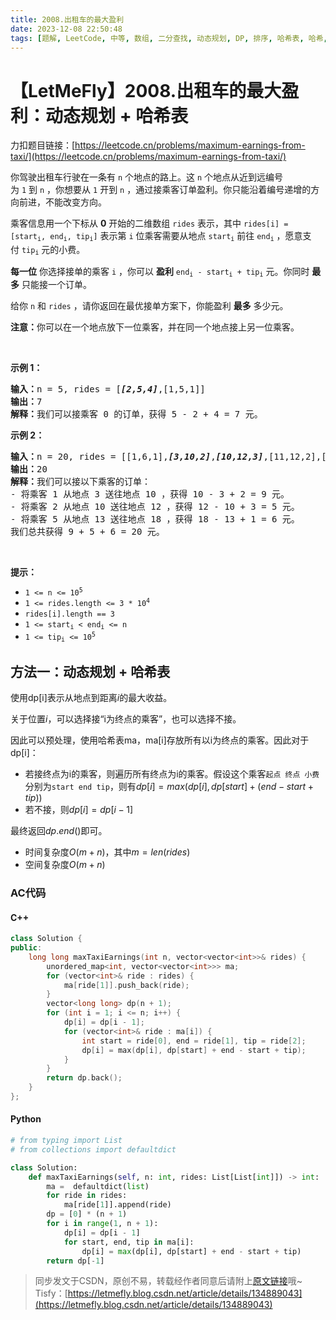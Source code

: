 ```yaml
---
title: 2008.出租车的最大盈利
date: 2023-12-08 22:50:48
tags: [题解, LeetCode, 中等, 数组, 二分查找, 动态规划, DP, 排序, 哈希表, 哈希, map]
---
```


# 【LetMeFly】2008.出租车的最大盈利：动态规划 + 哈希表

力扣题目链接：[https://leetcode.cn/problems/maximum-earnings-from-taxi/](https://leetcode.cn/problems/maximum-earnings-from-taxi/)

<p>你驾驶出租车行驶在一条有 <code>n</code>&nbsp;个地点的路上。这 <code>n</code>&nbsp;个地点从近到远编号为&nbsp;<code>1</code>&nbsp;到&nbsp;<code>n</code>&nbsp;，你想要从 <code>1</code>&nbsp;开到 <code>n</code>&nbsp;，通过接乘客订单盈利。你只能沿着编号递增的方向前进，不能改变方向。</p>

<p>乘客信息用一个下标从 <strong>0</strong>&nbsp;开始的二维数组&nbsp;<code>rides</code>&nbsp;表示，其中&nbsp;<code>rides[i] = [start<sub>i</sub>, end<sub>i</sub>, tip<sub>i</sub>]</code>&nbsp;表示第&nbsp;<code>i</code>&nbsp;位乘客需要从地点&nbsp;<code>start<sub>i</sub></code>&nbsp;前往&nbsp;<code>end<sub>i</sub></code>&nbsp;，愿意支付&nbsp;<code>tip<sub>i</sub></code>&nbsp;元的小费。</p>

<p><strong>每一位</strong> 你选择接单的乘客&nbsp;<code>i</code>&nbsp;，你可以 <strong>盈利</strong>&nbsp;<code>end<sub>i</sub> - start<sub>i</sub> + tip<sub>i</sub></code>&nbsp;元。你同时&nbsp;<strong>最多</strong>&nbsp;只能接一个订单。</p>

<p>给你 <code>n</code>&nbsp;和 <code>rides</code>&nbsp;，请你返回在最优接单方案下，你能盈利&nbsp;<strong>最多</strong>&nbsp;多少元。</p>

<p><strong>注意：</strong>你可以在一个地点放下一位乘客，并在同一个地点接上另一位乘客。</p>

<p>&nbsp;</p>

<p><strong>示例 1：</strong></p>

<pre><b>输入：</b>n = 5, rides = [<em><strong>[2,5,4]</strong></em>,[1,5,1]]
<b>输出：</b>7
<b>解释：</b>我们可以接乘客 0 的订单，获得 5 - 2 + 4 = 7 元。
</pre>

<p><strong>示例 2：</strong></p>

<pre><b>输入：</b>n = 20, rides = [[1,6,1],<strong><em>[3,10,2]</em></strong>,<em><strong>[10,12,3]</strong></em>,[11,12,2],[12,15,2],<strong><em>[13,18,1]</em></strong>]
<b>输出：</b>20
<b>解释：</b>我们可以接以下乘客的订单：
- 将乘客 1 从地点 3 送往地点 10 ，获得 10 - 3 + 2 = 9 元。
- 将乘客 2 从地点 10 送往地点 12 ，获得 12 - 10 + 3 = 5 元。
- 将乘客 5 从地点 13 送往地点 18 ，获得 18 - 13 + 1 = 6 元。
我们总共获得 9 + 5 + 6 = 20 元。</pre>

<p>&nbsp;</p>

<p><strong>提示：</strong></p>

<ul>
	<li><code>1 &lt;= n &lt;= 10<sup>5</sup></code></li>
	<li><code>1 &lt;= rides.length &lt;= 3 * 10<sup>4</sup></code></li>
	<li><code>rides[i].length == 3</code></li>
	<li><code>1 &lt;= start<sub>i</sub> &lt; end<sub>i</sub> &lt;= n</code></li>
	<li><code>1 &lt;= tip<sub>i</sub> &lt;= 10<sup>5</sup></code></li>
</ul>


    
## 方法一：动态规划 + 哈希表

使用dp[i]表示从地点到距离$i$的最大收益。

关于位置$i$，可以选择接“i为终点的乘客”，也可以选择不接。

因此可以预处理，使用哈希表ma，ma[i]存放所有以i为终点的乘客。因此对于dp[i]：

+ 若接终点为i的乘客，则遍历所有终点为i的乘客。假设这个乘客```起点 终点 小费```分别为```start end tip```，则有$dp[i] = max(dp[i], dp[start] + (end - start + tip))$
+ 若不接，则$dp[i] = dp[i - 1]$

最终返回$dp.end()$即可。

+ 时间复杂度$O(m + n)$，其中$m=len(rides)$
+ 空间复杂度$O(m + n)$

### AC代码

#### C++

```cpp
class Solution {
public:
    long long maxTaxiEarnings(int n, vector<vector<int>>& rides) {
        unordered_map<int, vector<vector<int>>> ma;
        for (vector<int>& ride : rides) {
            ma[ride[1]].push_back(ride);
        }
        vector<long long> dp(n + 1);
        for (int i = 1; i <= n; i++) {
            dp[i] = dp[i - 1];
            for (vector<int>& ride : ma[i]) {
                int start = ride[0], end = ride[1], tip = ride[2];
                dp[i] = max(dp[i], dp[start] + end - start + tip);
            }
        }
        return dp.back();
    }
};
```

#### Python

```python
# from typing import List
# from collections import defaultdict

class Solution:
    def maxTaxiEarnings(self, n: int, rides: List[List[int]]) -> int:
        ma =  defaultdict(list)
        for ride in rides:
            ma[ride[1]].append(ride)
        dp = [0] * (n + 1)
        for i in range(1, n + 1):
            dp[i] = dp[i - 1]
            for start, end, tip in ma[i]:
                dp[i] = max(dp[i], dp[start] + end - start + tip)
        return dp[-1]

```

> 同步发文于CSDN，原创不易，转载经作者同意后请附上[原文链接](https://blog.tisfy.eu.org/2023/12/08/LeetCode%202008.%E5%87%BA%E7%A7%9F%E8%BD%A6%E7%9A%84%E6%9C%80%E5%A4%A7%E7%9B%88%E5%88%A9/)哦~
> Tisfy：[https://letmefly.blog.csdn.net/article/details/134889043](https://letmefly.blog.csdn.net/article/details/134889043)
